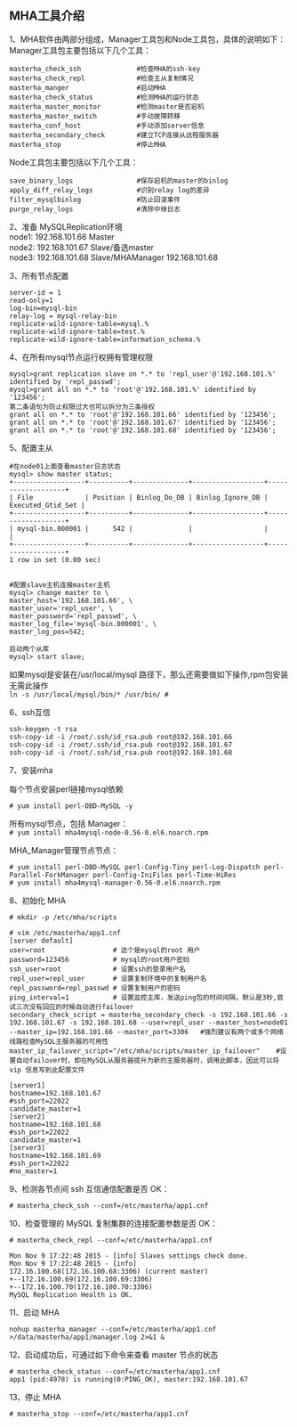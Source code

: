 MHA工具介绍  
---
1、MHA软件由两部分组成，Manager工具包和Node工具包，具体的说明如下：  
Manager工具包主要包括以下几个工具：  
```
masterha_check_ssh              #检查MHA的ssh-key
masterha_check_repl             #检查主从复制情况
masterha_manger                 #启动MHA
masterha_check_status           #检测MHA的运行状态
masterha_master_monitor         #检测master是否宕机
masterha_master_switch          #手动故障转移
masterha_conf_host              #手动添加server信息
masterha_secondary_check        #建立TCP连接从远程服务器
masterha_stop                   #停止MHA
```
Node工具包主要包括以下几个工具：  
```
save_binary_logs                #保存宕机的master的binlog
apply_diff_relay_logs           #识别relay log的差异
filter_mysqlbinlog              #防止回滚事件
purge_relay_logs                #清除中继日志
```  

2、准备 MySQLReplication环境  
node1: 192.168.101.66 Master  
node2: 192.168.101.67 Slave/备选master  
node3: 192.168.101.68 Slave/MHAManager 192.168.101.68  

3、所有节点配置  
```
server-id = 1
read-only=1
log-bin=mysql-bin
relay-log = mysql-relay-bin
replicate-wild-ignore-table=mysql.%
replicate-wild-ignore-table=test.%
replicate-wild-ignore-table=information_schema.%
```  

4、在所有mysql节点运行权拥有管理权限  
```
mysql>grant replication slave on *.* to 'repl_user'@'192.168.101.%' identified by 'repl_passwd';
mysql>grant all on *.* to 'root'@'192.168.101.%' identified by '123456'; 
第二条语句为防止权限过大也可以拆分为三条授权
grant all on *.* to 'root'@'192.168.101.66' identified by '123456';
grant all on *.* to 'root'@'192.168.101.67' identified by '123456';
grant all on *.* to 'root'@'192.168.101.68' identified by '123456';
```  

5、配置主从  
```
#在node01上面查看master日志状态
mysql> show master status;
+------------------+----------+--------------+------------------+-------------------+
| File             | Position | Binlog_Do_DB | Binlog_Ignore_DB | Executed_Gtid_Set |
+------------------+----------+--------------+------------------+-------------------+
| mysql-bin.000001 |      542 |              |                  |                   |
+------------------+----------+--------------+------------------+-------------------+
1 row in set (0.00 sec)


#配置slave主机连接master主机
mysql> change master to \
master_host='192.168.101.66', \
master_user='repl_user', \
master_password='repl_passwd', \
master_log_file='mysql-bin.000001', \
master_log_pos=542;

启动两个从库
mysql> start slave;
```  

如果mysql是安装在/usr/local/mysql 路径下，那么还需要做如下操作,rpm包安装无需此操作  
``` ln -s /usr/local/mysql/bin/* /usr/bin/ # ```  

6、ssh互信  
```
ssh-keygen -t rsa
ssh-copy-id -i /root/.ssh/id_rsa.pub root@192.168.101.66
ssh-copy-id -i /root/.ssh/id_rsa.pub root@192.168.101.67
ssh-copy-id -i /root/.ssh/id_rsa.pub root@192.168.101.68
```  


7、安装mha  

每个节点安装perl链接mysql依赖  
```
# yum install perl-DBD-MySQL -y
```  
所有mysql节点，包括 Manager：  
``` # yum install mha4mysql-node-0.56-0.el6.noarch.rpm ```  

MHA_Manager管理节点节点：  
``` 
# yum install perl-DBD-MySQL perl-Config-Tiny perl-Log-Dispatch perl-Parallel-ForkManager perl-Config-IniFiles perl-Time-HiRes
# yum install mha4mysql-manager-0.56-0.el6.noarch.rpm
```  


8、初始化 MHA
```
# mkdir -p /etc/mha/scripts

# vim /etc/masterha/app1.cnf
[server default]
user=root                 # 这个是mysql的root 用户
password=123456           # mysql的root用户密码
ssh_user=root             # 设置ssh的登录用户名
repl_user=repl_user       # 设置复制环境中的复制用户名
repl_password=repl_passwd # 设置复制用户的密码
ping_interval=1           # 设置监控主库，发送ping包的时间间隔，默认是3秒,尝试三次没有回应的时候自动进行failover
secondary_check_script = masterha_secondary_check -s 192.168.101.66 -s 192.168.101.67 -s 192.168.101.68 --user=repl_user --master_host=node01 --master_ip=192.168.101.66 --master_port=3306   #强烈建议有两个或多个网络线路检查MySQL主服务器的可用性
master_ip_failover_script="/etc/mha/scripts/master_ip_failover"    #设置自动failover时，即在MySQL从服务器提升为新的主服务器时，调用此脚本，因此可以将 vip 信息写到此配置文件

[server1]
hostname=192.168.101.67
#ssh_port=22022
candidate_master=1
[server2]
hostname=192.168.101.68
#ssh_port=22022
candidate_master=1
[server3]
hostname=192.168.101.69
#ssh_port=22022
#no_master=1
```  


9、检测各节点间 ssh 互信通信配置是否 OK：  
```
# masterha_check_ssh --conf=/etc/masterha/app1.cnf
```  

10、检查管理的 MySQL 复制集群的连接配置参数是否 OK：  
```
# masterha_check_repl --conf=/etc/masterha/app1.cnf

Mon Nov 9 17:22:48 2015 - [info] Slaves settings check done.
Mon Nov 9 17:22:48 2015 - [info]
172.16.100.68(172.16.100.68:3306) (current master)
+--172.16.100.69(172.16.100.69:3306)
+--172.16.100.70(172.16.100.70:3306)
MySQL Replication Health is OK.
```  

11、启动 MHA  
```
nohup masterha_manager --conf=/etc/masterha/app1.cnf >/data/masterha/app1/manager.log 2>&1 &
```  

12、启动成功后，可通过如下命令来查看 master 节点的状态  
```
# masterha_check_status --conf=/etc/masterha/app1.cnf
app1 (pid:4978) is running(0:PING_OK), master:192.168.101.67
```  

13、停止 MHA  
```
# masterha_stop --conf=/etc/masterha/app1.cnf
```  
